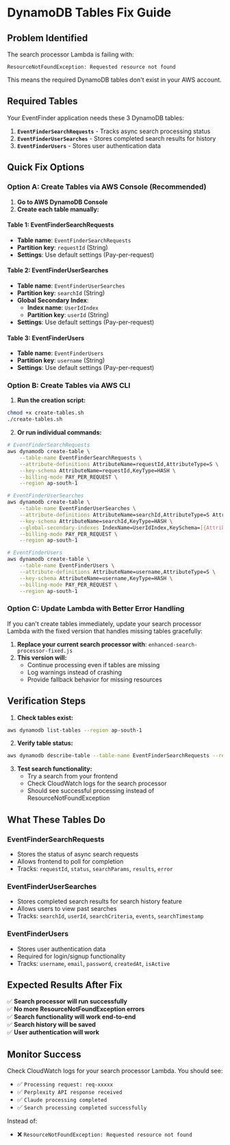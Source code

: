 # DynamoDB Tables Fix Guide

## Problem Identified

The search processor Lambda is failing with:
```
ResourceNotFoundException: Requested resource not found
```

This means the required DynamoDB tables don't exist in your AWS account.

## Required Tables

Your EventFinder application needs these 3 DynamoDB tables:

1. **`EventFinderSearchRequests`** - Tracks async search processing status
2. **`EventFinderUserSearches`** - Stores completed search results for history
3. **`EventFinderUsers`** - Stores user authentication data

## Quick Fix Options

### Option A: Create Tables via AWS Console (Recommended)

1. **Go to AWS DynamoDB Console**
2. **Create each table manually:**

#### Table 1: EventFinderSearchRequests
- **Table name**: `EventFinderSearchRequests`
- **Partition key**: `requestId` (String)
- **Settings**: Use default settings (Pay-per-request)

#### Table 2: EventFinderUserSearches  
- **Table name**: `EventFinderUserSearches`
- **Partition key**: `searchId` (String)
- **Global Secondary Index**: 
  - **Index name**: `UserIdIndex`
  - **Partition key**: `userId` (String)
- **Settings**: Use default settings (Pay-per-request)

#### Table 3: EventFinderUsers
- **Table name**: `EventFinderUsers`  
- **Partition key**: `username` (String)
- **Settings**: Use default settings (Pay-per-request)

### Option B: Create Tables via AWS CLI

1. **Run the creation script:**
```bash
chmod +x create-tables.sh
./create-tables.sh
```

2. **Or run individual commands:**
```bash
# EventFinderSearchRequests
aws dynamodb create-table \
    --table-name EventFinderSearchRequests \
    --attribute-definitions AttributeName=requestId,AttributeType=S \
    --key-schema AttributeName=requestId,KeyType=HASH \
    --billing-mode PAY_PER_REQUEST \
    --region ap-south-1

# EventFinderUserSearches
aws dynamodb create-table \
    --table-name EventFinderUserSearches \
    --attribute-definitions AttributeName=searchId,AttributeType=S AttributeName=userId,AttributeType=S \
    --key-schema AttributeName=searchId,KeyType=HASH \
    --global-secondary-indexes IndexName=UserIdIndex,KeySchema=[{AttributeName=userId,KeyType=HASH}],Projection={ProjectionType=ALL} \
    --billing-mode PAY_PER_REQUEST \
    --region ap-south-1

# EventFinderUsers
aws dynamodb create-table \
    --table-name EventFinderUsers \
    --attribute-definitions AttributeName=username,AttributeType=S \
    --key-schema AttributeName=username,KeyType=HASH \
    --billing-mode PAY_PER_REQUEST \
    --region ap-south-1
```

### Option C: Update Lambda with Better Error Handling

If you can't create tables immediately, update your search processor Lambda with the fixed version that handles missing tables gracefully:

1. **Replace your current search processor with**: `enhanced-search-processor-fixed.js`
2. **This version will:**
   - Continue processing even if tables are missing
   - Log warnings instead of crashing
   - Provide fallback behavior for missing resources

## Verification Steps

1. **Check tables exist:**
```bash
aws dynamodb list-tables --region ap-south-1
```

2. **Verify table status:**
```bash
aws dynamodb describe-table --table-name EventFinderSearchRequests --region ap-south-1
```

3. **Test search functionality:**
   - Try a search from your frontend
   - Check CloudWatch logs for the search processor
   - Should see successful processing instead of ResourceNotFoundException

## What These Tables Do

### EventFinderSearchRequests
- Stores the status of async search requests
- Allows frontend to poll for completion
- Tracks: `requestId`, `status`, `searchParams`, `results`, `error`

### EventFinderUserSearches
- Stores completed search results for search history feature
- Allows users to view past searches
- Tracks: `searchId`, `userId`, `searchCriteria`, `events`, `searchTimestamp`

### EventFinderUsers
- Stores user authentication data
- Required for login/signup functionality
- Tracks: `username`, `email`, `password`, `createdAt`, `isActive`

## Expected Results After Fix

✅ **Search processor will run successfully**  
✅ **No more ResourceNotFoundException errors**  
✅ **Search functionality will work end-to-end**  
✅ **Search history will be saved**  
✅ **User authentication will work**  

## Monitor Success

Check CloudWatch logs for your search processor Lambda. You should see:
- ✅ `Processing request: req-xxxxx`
- ✅ `Perplexity API response received`
- ✅ `Claude processing completed`
- ✅ `Search processing completed successfully`

Instead of:
- ❌ `ResourceNotFoundException: Requested resource not found`